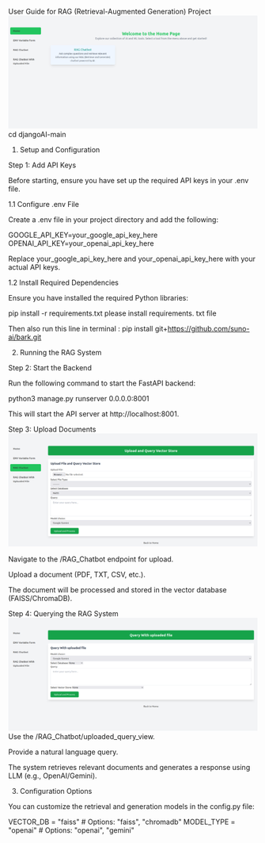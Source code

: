 
User Guide for RAG (Retrieval-Augmented Generation) Project
![screenshot](djangoAI-main/images/Screenshot1.png)
cd djangoAI-main

1. Setup and Configuration

Step 1: Add API Keys

Before starting, ensure you have set up the required API keys in your .env file.

1.1 Configure .env File

Create a .env file in your project directory and add the following:

GOOGLE_API_KEY=your_google_api_key_here
OPENAI_API_KEY=your_openai_api_key_here

Replace your_google_api_key_here and your_openai_api_key_here with your actual API keys.

1.2 Install Required Dependencies

Ensure you have installed the required Python libraries:

pip install -r requirements.txt
please install requirements. txt file 

Then also run this line in terminal : pip install git+https://github.com/suno-ai/bark.git


2. Running the RAG System

Step 2: Start the Backend

Run the following command to start the FastAPI backend:

python3 manage.py runserver 0.0.0.0:8001 

This will start the API server at http://localhost:8001.

Step 3: Upload Documents
![screenshot](djangoAI-main/images/Screenshot2.png)

Navigate to the /RAG_Chatbot endpoint for upload.

Upload a document (PDF, TXT, CSV, etc.).

The document will be processed and stored in the vector database (FAISS/ChromaDB).

Step 4: Querying the RAG System
![screenshot](djangoAI-main/images/Screenshot3.png)
Use the /RAG_Chatbot/uploaded_query_view.

Provide a natural language query.

The system retrieves relevant documents and generates a response using LLM (e.g., OpenAI/Gemini).


3. Configuration Options

You can customize the retrieval and generation models in the config.py file:

VECTOR_DB = "faiss"  # Options: "faiss", "chromadb"
MODEL_TYPE = "openai"  # Options: "openai", "gemini"

